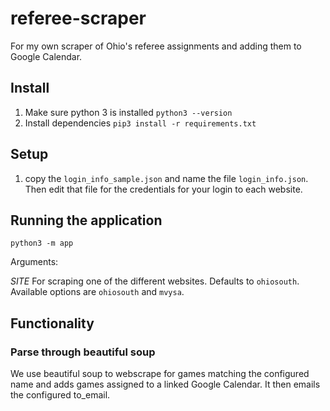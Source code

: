 # referee-scraper

For my own scraper of Ohio's referee assignments and adding them to Google Calendar.

## Install

1. Make sure python 3 is installed
   `python3 --version`
2. Install dependencies
   `pip3 install -r requirements.txt`

## Setup

1. copy the `login_info_sample.json` and name the file `login_info.json`. Then edit that file for the credentials for your login to each website.

## Running the application

`python3 -m app`

Arguments:

_SITE_
For scraping one of the different websites. Defaults to `ohiosouth`. Available options are `ohiosouth` and `mvysa`.

## Functionality

### Parse through beautiful soup

We use beautiful soup to webscrape for games matching the configured name and adds games assigned to a linked Google Calendar. It then emails the configured to_email.
